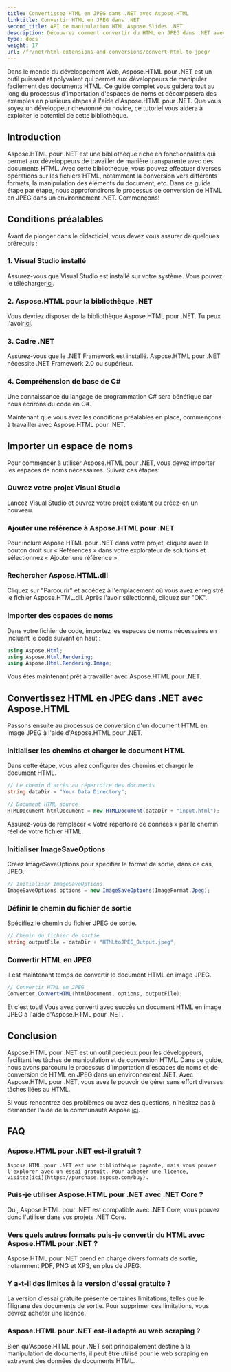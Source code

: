 ```yaml
---
title: Convertissez HTML en JPEG dans .NET avec Aspose.HTML
linktitle: Convertir HTML en JPEG dans .NET
second_title: API de manipulation HTML Aspose.Slides .NET
description: Découvrez comment convertir du HTML en JPEG dans .NET avec Aspose.HTML pour .NET. Un guide étape par étape pour exploiter la puissance d’Aspose.HTML pour .NET.
type: docs
weight: 17
url: /fr/net/html-extensions-and-conversions/convert-html-to-jpeg/
---
```


Dans le monde du développement Web, Aspose.HTML pour .NET est un outil puissant et polyvalent qui permet aux développeurs de manipuler facilement des documents HTML. Ce guide complet vous guidera tout au long du processus d'importation d'espaces de noms et décomposera des exemples en plusieurs étapes à l'aide d'Aspose.HTML pour .NET. Que vous soyez un développeur chevronné ou novice, ce tutoriel vous aidera à exploiter le potentiel de cette bibliothèque.

## Introduction

Aspose.HTML pour .NET est une bibliothèque riche en fonctionnalités qui permet aux développeurs de travailler de manière transparente avec des documents HTML. Avec cette bibliothèque, vous pouvez effectuer diverses opérations sur les fichiers HTML, notamment la conversion vers différents formats, la manipulation des éléments du document, etc. Dans ce guide étape par étape, nous approfondirons le processus de conversion de HTML en JPEG dans un environnement .NET. Commençons!

## Conditions préalables

Avant de plonger dans le didacticiel, vous devez vous assurer de quelques prérequis :

### 1. Visual Studio installé
 Assurez-vous que Visual Studio est installé sur votre système. Vous pouvez le télécharger[ici](https://visualstudio.microsoft.com/downloads/).

### 2. Aspose.HTML pour la bibliothèque .NET
 Vous devriez disposer de la bibliothèque Aspose.HTML pour .NET. Tu peux l'avoir[ici](https://releases.aspose.com/html/net/).

### 3. Cadre .NET
Assurez-vous que le .NET Framework est installé. Aspose.HTML pour .NET nécessite .NET Framework 2.0 ou supérieur.

### 4. Compréhension de base de C#
Une connaissance du langage de programmation C# sera bénéfique car nous écrirons du code en C#.

Maintenant que vous avez les conditions préalables en place, commençons à travailler avec Aspose.HTML pour .NET.

## Importer un espace de noms

Pour commencer à utiliser Aspose.HTML pour .NET, vous devez importer les espaces de noms nécessaires. Suivez ces étapes:

### Ouvrez votre projet Visual Studio

Lancez Visual Studio et ouvrez votre projet existant ou créez-en un nouveau.

### Ajouter une référence à Aspose.HTML pour .NET

Pour inclure Aspose.HTML pour .NET dans votre projet, cliquez avec le bouton droit sur « Références » dans votre explorateur de solutions et sélectionnez « Ajouter une référence ».

### Rechercher Aspose.HTML.dll

Cliquez sur "Parcourir" et accédez à l'emplacement où vous avez enregistré le fichier Aspose.HTML.dll. Après l'avoir sélectionné, cliquez sur "OK".

### Importer des espaces de noms

Dans votre fichier de code, importez les espaces de noms nécessaires en incluant le code suivant en haut :

```csharp
using Aspose.Html;
using Aspose.Html.Rendering;
using Aspose.Html.Rendering.Image;
```

Vous êtes maintenant prêt à travailler avec Aspose.HTML pour .NET.

## Convertissez HTML en JPEG dans .NET avec Aspose.HTML

Passons ensuite au processus de conversion d'un document HTML en image JPEG à l'aide d'Aspose.HTML pour .NET.

### Initialiser les chemins et charger le document HTML

Dans cette étape, vous allez configurer des chemins et charger le document HTML.

```csharp
// Le chemin d'accès au répertoire des documents
string dataDir = "Your Data Directory";

// Document HTML source
HTMLDocument htmlDocument = new HTMLDocument(dataDir + "input.html");
```

Assurez-vous de remplacer « Votre répertoire de données » par le chemin réel de votre fichier HTML.

### Initialiser ImageSaveOptions

Créez ImageSaveOptions pour spécifier le format de sortie, dans ce cas, JPEG.

```csharp
// Initialiser ImageSaveOptions
ImageSaveOptions options = new ImageSaveOptions(ImageFormat.Jpeg);
```

### Définir le chemin du fichier de sortie

Spécifiez le chemin du fichier JPEG de sortie.

```csharp
// Chemin du fichier de sortie
string outputFile = dataDir + "HTMLtoJPEG_Output.jpeg";
```

### Convertir HTML en JPEG

Il est maintenant temps de convertir le document HTML en image JPEG.

```csharp
// Convertir HTML en JPEG
Converter.ConvertHTML(htmlDocument, options, outputFile);
```

Et c'est tout! Vous avez converti avec succès un document HTML en image JPEG à l'aide d'Aspose.HTML pour .NET.

## Conclusion

Aspose.HTML pour .NET est un outil précieux pour les développeurs, facilitant les tâches de manipulation et de conversion HTML. Dans ce guide, nous avons parcouru le processus d'importation d'espaces de noms et de conversion de HTML en JPEG dans un environnement .NET. Avec Aspose.HTML pour .NET, vous avez le pouvoir de gérer sans effort diverses tâches liées au HTML.

 Si vous rencontrez des problèmes ou avez des questions, n'hésitez pas à demander l'aide de la communauté Aspose.[ici](https://forum.aspose.com/).

## FAQ

### Aspose.HTML pour .NET est-il gratuit ?
    Aspose.HTML pour .NET est une bibliothèque payante, mais vous pouvez l'explorer avec un essai gratuit. Pour acheter une licence, visitez[ici](https://purchase.aspose.com/buy).

### Puis-je utiliser Aspose.HTML pour .NET avec .NET Core ?
   Oui, Aspose.HTML pour .NET est compatible avec .NET Core, vous pouvez donc l'utiliser dans vos projets .NET Core.

### Vers quels autres formats puis-je convertir du HTML avec Aspose.HTML pour .NET ?
   Aspose.HTML pour .NET prend en charge divers formats de sortie, notamment PDF, PNG et XPS, en plus de JPEG.

### Y a-t-il des limites à la version d'essai gratuite ?
   La version d'essai gratuite présente certaines limitations, telles que le filigrane des documents de sortie. Pour supprimer ces limitations, vous devrez acheter une licence.

### Aspose.HTML pour .NET est-il adapté au web scraping ?
   Bien qu'Aspose.HTML pour .NET soit principalement destiné à la manipulation de documents, il peut être utilisé pour le web scraping en extrayant des données de documents HTML.